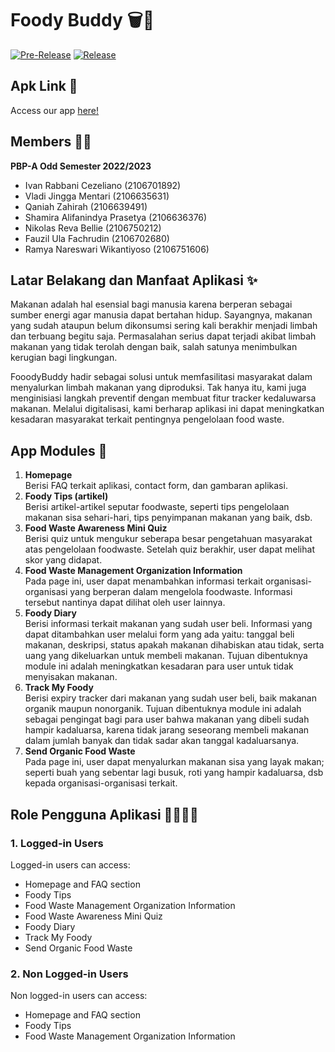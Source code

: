 
# Foody Buddy 🗑️🚮
[![Pre-Release](https://github.com/ramyanareswari/TK-A02/actions/workflows/pre-release.yml/badge.svg)](https://github.com/ramyanareswari/TK-A02/actions/workflows/pre-release.yml)
[![Release](https://github.com/ramyanareswari/TK-A02/actions/workflows/release.yml/badge.svg)](https://github.com/ramyanareswari/TK-A02/actions/workflows/release.yml)

## Apk Link 🔗
Access our app [here!]()

## Members 👨‍💻
__PBP-A Odd Semester 2022/2023__<br/>
* Ivan Rabbani Cezeliano (2106701892)<br/>
* Vladi Jingga Mentari (2106635631)<br/>
* Qaniah Zahirah (2106639491)<br/>
* Shamira Alifanindya Prasetya (2106636376)<br/>
* Nikolas Reva Bellie (2106750212)<br/>
* Fauzil Ula Fachrudin (2106702680)<br/>
* Ramya Nareswari Wikantiyoso (2106751606)<br/>

## Latar Belakang dan Manfaat Aplikasi ✨
Makanan adalah hal esensial bagi manusia karena berperan sebagai sumber energi agar manusia dapat bertahan hidup. Sayangnya, makanan yang sudah ataupun belum dikonsumsi sering kali berakhir menjadi limbah dan terbuang begitu saja. Permasalahan serius dapat terjadi akibat limbah makanan yang tidak terolah dengan baik, salah satunya menimbulkan kerugian bagi lingkungan.<br/>

FooodyBuddy hadir sebagai solusi untuk memfasilitasi masyarakat dalam menyalurkan limbah makanan yang diproduksi. Tak hanya itu, kami juga menginisiasi langkah preventif dengan membuat fitur tracker kedaluwarsa makanan. Melalui digitalisasi, kami berharap aplikasi ini dapat meningkatkan kesadaran masyarakat terkait pentingnya pengelolaan food waste.<br/>

## App Modules 📝
1. <b>Homepage</b><br/>
    Berisi FAQ terkait aplikasi, contact form, dan gambaran aplikasi.
2. <b>Foody Tips (artikel)</b><br/>
    Berisi artikel-artikel seputar foodwaste, seperti tips pengelolaan makanan sisa sehari-hari, tips penyimpanan makanan yang baik, dsb.
3. <b>Food Waste Awareness Mini Quiz</b><br/>
    Berisi quiz untuk mengukur seberapa besar pengetahuan masyarakat atas pengelolaan foodwaste. Setelah quiz berakhir, user dapat melihat skor yang didapat.
4. <b>Food Waste Management Organization Information</b><br/>
    Pada page ini, user dapat menambahkan informasi terkait organisasi-organisasi yang berperan dalam mengelola foodwaste. Informasi tersebut nantinya dapat dilihat oleh user lainnya.
5. <b>Foody Diary</b><br/>
    Berisi informasi terkait makanan yang sudah user beli. Informasi yang dapat ditambahkan user melalui form yang ada yaitu: tanggal beli makanan, deskripsi, status apakah makanan dihabiskan atau tidak, serta uang yang dikeluarkan untuk membeli makanan. Tujuan dibentuknya module ini adalah meningkatkan kesadaran para user untuk tidak menyisakan makanan.
6. <b>Track My Foody</b><br/>
    Berisi expiry tracker dari makanan yang sudah user beli, baik makanan organik maupun nonorganik. Tujuan dibentuknya module ini adalah sebagai pengingat bagi para user bahwa makanan yang dibeli sudah hampir kadaluarsa, karena tidak jarang seseorang membeli makanan dalam jumlah banyak dan tidak sadar akan tanggal kadaluarsanya.
7. <b>Send Organic Food Waste</b><br/>
    Pada page ini, user dapat menyalurkan makanan sisa yang layak makan; seperti buah yang sebentar lagi busuk, roti yang hampir kadaluarsa, dsb kepada organisasi-organisasi terkait. 



## Role Pengguna Aplikasi 🙋‍♀️🙋‍♂️
### 1. Logged-in Users
Logged-in users can access:
* Homepage and FAQ section
* Foody Tips
* Food Waste Management Organization Information
* Food Waste Awareness Mini Quiz
* Foody Diary
* Track My Foody
* Send Organic Food Waste

### 2. Non Logged-in Users
Non logged-in users can access:
* Homepage and FAQ section
* Foody Tips
* Food Waste Management Organization Information
